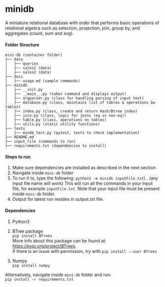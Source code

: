 # minidb
A miniature relational database with order that performs basic operations of relational 
algebra such as selection, projection, join, group by, and aggregates (count, sum and avg).

#### Folder Structure
```
mini-db (container folder)
├── data
│   ├── queries
│   ├── sales1 (data)
│   ├── sales2 (data)
├── docs
│   ├── usage.md (sample commands)
├── minidb
│   ├── __init.py 
│   ├── __main__.py (takes command and displays output)
│   ├── argparser.py (class for handling parsing of input text)
│   ├── database.py (class, maintains list of tables & operations bw tables)
│   ├── index.py (class, create and return Hash/Btree index)
│   ├── join.py (class, logic for joins (eq vs non-eq))
│   ├── table.py (class, operations on tables)
│   ├── utils.py (static utility functions)
├── tests
│   ├── mindb_test.py (pytest, tests to check implementation)
├── README.md
├── input_file (commands to run)
├── requirements.txt (dependencies to install)
```

#### Steps to run
1. Make sure dependencies are installed as described in the next section
2. Navigate inside ```mini-db``` folder
3. To run it to, type the following:
```python3 -m minidb inputFile.txt```\ . 
(any input file name will work)
This will run all the commands in your input file, for example ```inputFile.txt```. 
Note that your input file must be present inside ```mini-db``` folder.  
4. Output for latest run resides in output.txt file.
#### Dependencies
1. Python3
2. BTree package\
```pip install BTrees```\
More info about this package can be found at: https://pypi.org/project/BTrees. \
If there is an issue with permission, try with ```pip install --user BTrees```

3. Numpy\
```pip install numpy```

Alternatively, navigate inside ```mini-db``` folder and run:\
```pip install -r requirements.txt```
